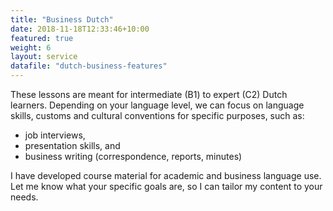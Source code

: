 ```yaml
---
title: "Business Dutch"
date: 2018-11-18T12:33:46+10:00
featured: true
weight: 6
layout: service
datafile: "dutch-business-features"
---
```


These lessons are meant for intermediate (B1) to expert (C2) Dutch learners. Depending on your language level, we can focus on language skills, customs and cultural conventions for specific purposes, such as:
- job interviews,
- presentation skills, and
- business writing (correspondence, reports, minutes) 

I have developed course material for academic and business language use. Let me know what your specific goals are, so I can tailor my content to your needs.